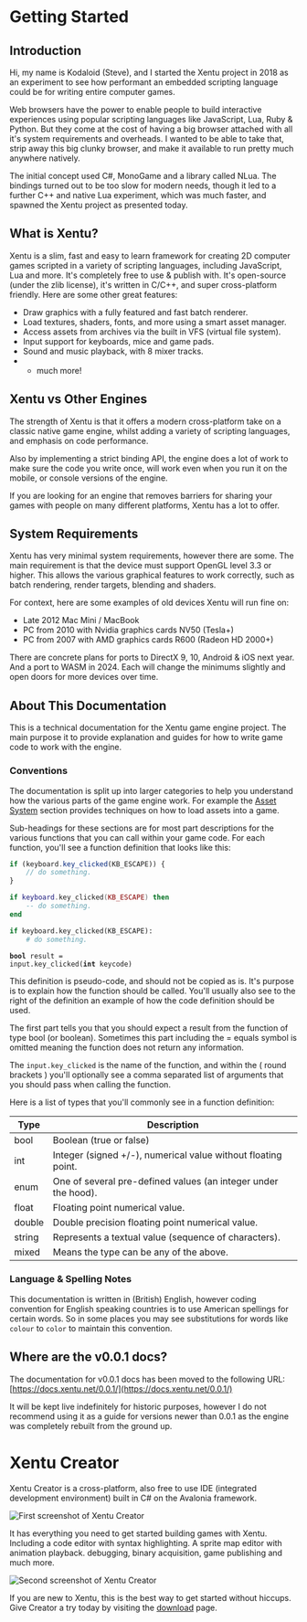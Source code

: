 # Getting Started

## Introduction

Hi, my name is Kodaloid (Steve), and I started the Xentu project in 2018 as an 
experiment to see how performant an embedded scripting language could be for
writing entire computer games.

Web browsers have the power to enable people to build interactive experiences 
using popular scripting languages like JavaScript, Lua, Ruby & Python. But they 
come at the cost of having a big browser attached with all it's system 
requirements and overheads. I wanted to be able to take that, strip away this 
big clunky browser, and make it available to run pretty much anywhere natively.

The initial concept used C#, MonoGame and a library called NLua. The bindings 
turned out to be too slow for modern needs, though it led to a further C++ and 
native Lua experiment, which was much faster, and spawned the Xentu project as 
presented today.

## What is Xentu?

Xentu is a slim, fast and easy to learn framework for creating 2D computer 
games scripted in a variety of scripting languages, including JavaScript, Lua 
and more. It's completely free to use & publish with. It's open-source (under 
the zlib license), it's written in C/C++, and super cross-platform friendly. 
Here are some other great features:

- Draw graphics with a fully featured and fast batch renderer.
- Load textures, shaders, fonts, and more using a smart asset manager.
- Access assets from archives via the built in VFS (virtual file system).
- Input support for keyboards, mice and game pads.
- Sound and music playback, with 8 mixer tracks.
- + much more!

## Xentu vs Other Engines

The strength of Xentu is that it offers a modern cross-platform take on a 
classic native game engine, whilst adding a variety of scripting languages, and 
emphasis on code performance.

Also by implementing a strict binding API, the engine does a lot of work to 
make sure the code you write once, will work even when you run it on the 
mobile, or console versions of the engine.

If you are looking for an engine that removes barriers for sharing your games 
with people on many different platforms, Xentu has a lot to offer.

## System Requirements

Xentu has very minimal system requirements, however there are some. The main 
requirement is that the device must support OpenGL level 3.3 or higher. 
This allows the various graphical features to work correctly, such as batch 
rendering, render targets, blending and shaders.

For context, here are some examples of old devices Xentu will run fine on:

- Late 2012 Mac Mini / MacBook
- PC from 2010 with Nvidia graphics cards NV50 (Tesla+)
- PC from 2007 with AMD graphics cards R600 (Radeon HD 2000+)

There are concrete plans for ports to DirectX 9, 10, Android & iOS next year. 
And a port to WASM in 2024. Each will change the minimums slightly and open 
doors for more devices over time.

## About This Documentation

This is a technical documentation for the Xentu game engine project. The main 
purpose it to provide explanation and guides for how to write game code to work
with the engine.

### Conventions

The documentation is split up into larger categories to help you understand how
the various parts of the game engine work. For example the [Asset System](#asset-system) 
section provides techniques on how to load assets into a game. 

Sub-headings for these sections are for most part descriptions for the various 
functions that you can call within your game code. For each function, you'll
see a function definition that looks like this:

```javascript
if (keyboard.key_clicked(KB_ESCAPE)) {
	// do something.
}
```
```lua
if keyboard.key_clicked(KB_ESCAPE) then
	-- do something.
end
```
```python
if keyboard.key_clicked(KB_ESCAPE):
	# do something.
```

<code class="definition"><b>bool</b> result = input.key_clicked(<b>int</b> keycode)</code>

This definition is pseudo-code, and should not be copied as is. It's purpose is
to explain how the function should be called. You'll usually also see to the 
right of the definition an example of how the code definition should be used.

The first part tells you that you should expect a result from the function of type
bool (or boolean). Sometimes this part including the = equals symbol is omitted
meaning the function does not return any information.

The `input.key_clicked` is the name of the function, and within the (
 round brackets ) you'll optionally see a comma separated list of arguments that 
you should pass when calling the function.

Here is a list of types that you'll commonly see in a function definition:

Type | Description
---- | -----------
bool | Boolean (true or false)
int  | Integer (signed +/-), numerical value without floating point.
enum | One of several pre-defined values (an integer under the hood).
float | Floating point numerical value.
double | Double precision floating point numerical value.
string | Represents a textual value (sequence of characters).
mixed  | Means the type can be any of the above.

### Language & Spelling Notes

This documentation is written in (British) English, however coding convention
for English speaking countries is to use American spellings for certain words. 
So in some places you may see substitutions for words like `colour` to `color` 
to maintain this convention. 

## Where are the v0.0.1 docs?

The documentation for v0.0.1 docs has been moved to the following URL: [https://docs.xentu.net/0.0.1/](https://docs.xentu.net/0.0.1/)

It will be kept live indefinitely for historic purposes, however I do not 
recommend using it as a guide for versions newer than 0.0.1 as the engine was
completely rebuilt from the ground up.

# Xentu Creator

Xentu Creator is a cross-platform, also free to use IDE (integrated development environment) built in C# on the Avalonia framework.

![First screenshot of Xentu Creator](/images/screenshots/creator-01.jpg)

It has everything you need to get started building games with Xentu. Including 
a code editor with syntax highlighting. A sprite map editor with animation 
playback. debugging, binary acquisition, game publishing and much more.

![Second screenshot of Xentu Creator](/images/screenshots/creator-02.jpg)

If you are new to Xentu, this is the best way to get started without hiccups.
Give Creator a try today by visiting the [download](https://xentu.net/download)
page.